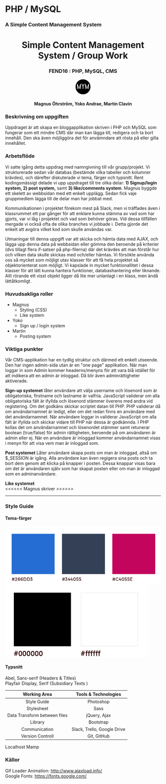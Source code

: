 # PHP / MySQL
### A Simple Content Management System
<div align="center">
<h1>Simple Content Management System / Group Work</h1>
<h3>FEND16 : PHP, MySQL, CMS</h3>
<p align="center"><img src="images/favicon.png" alt="team logo"></p>
<h4>Magnus Öhrström, Yoko Andrae, Martin Clavin</h4>
</div>  

### Beskrivning om uppgiften
Uppdraget är att skapa en bloggapplikation skriven i PHP och MySQL som fungerar som ett mindre CMS där man kan lägga till, redigera och ta bort innehåll. Den ska även möjliggöra det för anvämndare att rösta på eller gilla innehållet.

### Arbetsflöde
Vi satte igång detta uppdrag med namngivning till vår grupp/projekt. Vi strukturerade sedan vår databas (bestämde vilka tabeller och kolumner krävdes), och därefter diskuterade vi tema, färger och typsnitt. Rent kodingsmässigt delade vi upp uppdraget till tre olika delar: **1) Signup/login system, 2) post system,** samt **3) like/comments system**. Magnus byggde ett skelett av webbsidan med ett enkelt upplägg. Sedan fick vaje gruppmedlem lägga till de delar man har jobbat med.  

Kommunikationen i projektet förekom mest på Slack, men vi träffades även i klassrummet ett par gånger för att enklare kunna stämma av vad som har gjorts, var vi låg i projektet och vad som behöver göras. Vid dessa tillfällen mergade vi också ofta de olika branches vi jobbade i. Detta gjorde det enkelt att avgöra vilket kod som skulle användas var.

Utmaningar till denna uppgift var att skicka och hämta data med AJAX, och lägga upp denna data på webbsidan eller gömma den beroende på kriterier (dvs tillagt flera if-satser på php-filerna) där det krävdes att man förstår hur och vilken data skulle skickas med och/eller hämtas. Vi försökte använda oss så mycket som möjligt utav klasser för att få hela projektet så objektorienterat som möjligt. Vi kapslade in mycket funktionallitet i dessa klasser för att lätt kunna hantera funktioner, databashantering eller liknande. Allt rörande ett visst objekt ligger då lite mer unlanlagt i en klass, men ändå lättåtkomligt.

### Huvudsakliga roller
- Magnus
    - Styling (CSS)
    - Like system
 - Yoko
    - Sign up / login system
- Martin
    - Posting system


### Viktiga punkter
Vår CMS-applikation har en tydlig struktur och därmed ett enkelt utseende. Den har ingen admin-sida utan är en "one page" applikation. När man loggar in som Admin kommer headerns/menyns för att vara blå istället för att indikera att en admin är inloggad. Då blir även adminrättigheter aktiverade.
  
**Sign-up systemet** låter användare att välja username och lösenord som är obligatoriska, firstname och lastname är valfria. JavaScript validerar om alla obligatoriska fält är ifyllda och lösenord stämmer överens med andra vid registering. Om det godkäns skickar scriptet datan till PHP. PHP validerar då om användarnamnet är ledigt, eller om det redan finns en användare med det användarnamnet. När användare loggar in validerar JavaScript om alla fält är ifyllda och skickar vidare till PHP när dessa är godkännda. I PHP kollas det om  användarnamnet och lösenordet stämmer samt retunerar boolean (true/false) för admin rättigheten, beroende på om användaren är admin eller ej. När en användare är inloggad kommer användarnamnet visas i menyn för att visa vem man är inloggad som.
  
**Post systemet**
Låter användare skapa posts om man är inloggad, altså om $_SESSION är igång. Alla användare kan även regigera sina posts och ta bort dem genom att klicka på knapper i posten. Dessa knappar visas bara om det är användaren själv som har skapat posten eller om man är inloggad som en adminanvändare.

**Like systemet**  
<<<<<< Magnus skriver >>>>>>

<hr>

### Style Guide
#### Tema-färger
![theme colors](images/mym-color.jpg)
![theme colors](images/mym-color2.jpg)

#### Typsnitt
Abel, Sans-serif (Headers & Titles)  
Playfair Display, Serif (Subsidiary Texts )

|  Working Area | Tools & Technologies |
|:-----:|:-----:|
|Style Guide|Photoshop|
|Stylesheet|Sass|
|Data Transform between files|jQuery, Ajax|
|Library|Bootstrap|
|Communication|Slack, Trello, Google Drive|
|Version Controll|Git, GitHub|
Localhost Mamp


### Källor
Gif Loader Animation: http://www.ajaxload.info/  
Google Fonts: https://fonts.google.com/
